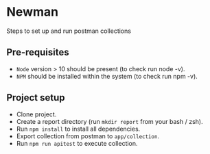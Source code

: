 # Newman 
Steps to set up and run postman collections

## Pre-requisites

- `Node` version > 10 should be present (to check run node -v).
- `NPM` should be installed within the system (to check run npm -v).

## Project setup

- Clone project.
- Create a report directory (run `mkdir report` from your bash / zsh).
- Run `npm install` to install all dependencies.
- Export collection from postman to `app/collection`.
- Run `npm run apitest` to execute collection.

